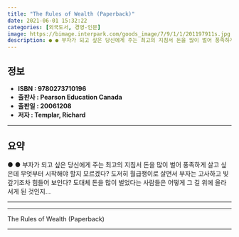 ```yaml
---
title: "The Rules of Wealth (Paperback)"
date: 2021-06-01 15:32:22
categories: [외국도서, 경영-인문]
image: https://bimage.interpark.com/goods_image/7/9/1/1/201197911s.jpg
description: ● ● 부자가 되고 싶은 당신에게 주는 최고의 지침서 돈을 많이 벌어 풍족하게 살고 싶은데 무엇부터 시작해야 할지 모르겠다? 도저히 월급쟁이로 살면서 부자는 고사하고 빚 갚기조차 힘들어 보인다? 도대체 돈을 많이 벌었다는 사람들은 어떻게 그 길 위에 올라서게 된 것인지...
---
```


## **정보**

- **ISBN : 9780273710196**
- **출판사 : Pearson Education Canada**
- **출판일 : 20061208**
- **저자 : Templar, Richard**

------



## **요약**

●  ●  부자가 되고 싶은 당신에게 주는 최고의 지침서  돈을 많이 벌어 풍족하게 살고 싶은데 무엇부터 시작해야 할지 모르겠다? 도저히 월급쟁이로 살면서 부자는 고사하고 빚 갚기조차 힘들어 보인다? 도대체 돈을 많이 벌었다는 사람들은 어떻게 그 길 위에 올라서게 된 것인지... 

------



------


The Rules of Wealth (Paperback) 

------


